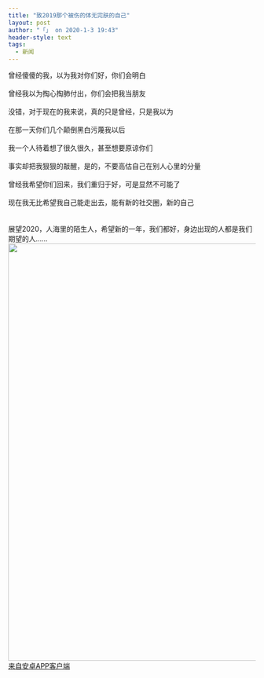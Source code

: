 ```yaml
---
title: "致2019那个被伤的体无完肤的自己"
layout: post
author: "「」 on 2020-1-3 19:43"
header-style: text
tags:
  - 新闻
---
```


<head></head>
<body>
  曾经傻傻的我，以为我对你们好，你们会明白
 <br> 
 <br> 曾经我以为掏心掏肺付出，你们会把我当朋友
 <br> 
 <br> 没错，对于现在的我来说，真的只是曾经，只是我以为
 <br> 
 <br> 在那一天你们几个颠倒黑白污蔑我以后
 <br> 
 <br> 我一个人待着想了很久很久，甚至想要原谅你们
 <br> 
 <br> 事实却把我狠狠的敲醒，是的，不要高估自己在别人心里的分量
 <br> 
 <br> 曾经我希望你们回来，我们重归于好，可是显然不可能了
 <br> 
 <br> 现在我无比希望我自己能走出去，能有新的社交圈，新的自己
 <br> 
 <br> 
 <br> 展望2020，人海里的陌生人，希望新的一年，我们都好，身边出现的人都是我们期望的人……
 <br> 
 <img width="850" height="850" src="http://image.sxmeihua.com/pic/20200103/1578033743892256_130.jpg" style="cursor:pointer">
 <br> 
 <div class="mag_viewthread"> 
  <a class="mag_text" target="_blank" href="https://app.boniu365.online/">来自安卓APP客户端</a> 
  <span id="magapp_qrcode_5909558" onmouseover="showMenu({'showid':this.id, 'menuid':'magapp_qrcode_download','fade':1, 'pos':'34'})" class="mag_qrcode"></span> 
 </div>
</body>


